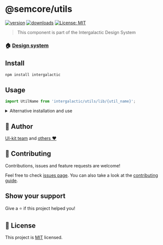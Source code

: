 # @semcore/utils

[![version](https://img.shields.io/npm/v/@semcore/utils.svg)](https://www.npmjs.com/@semcore/utils)
[![downloads](https://img.shields.io/npm/dt/@semcore/utils.svg)](https://www.npmjs.com/package/@semcore/utils)
[![License: MIT](https://img.shields.io/badge/License-MIT-green.svg)](https://github.com/semrush/intergalactic/blob/master/LICENSE)

> This component is part of the Intergalactic Design System

[//]: # '### 📖 [Component documentation](https://developer.semrush.com/intergalactic/components/utils/)'

### 🏠 [Design system](https://developer.semrush.com/intergalactic/)

## Install

```sh
npm install intergalactic
```

## Usage

```jsx
import UtilName from 'intergalactic/utils/lib/{util_name}';
```

<details>
  <summary>Alternative installation and use</summary>

**We do not recommend this usage path due to possible dependency and update issues.**

### Install

You can only install one package from the design system

```sh
npm install @semcore/utils @semcore/core
```

`@semcore/core` - _is the basic package by which we create our components, and it contains all of the common logic
of the components that is discussed below. There should only be one version of the package in the project._

### Usage

You can use the package the same way but without `/ui/` in the import path.

```jsx
import UtilName from '@semcore/utils/lib/{util_name}';
```

</details>

## 👤 Author

[UI-kit team](https://github.com/semrush/intergalactic/blob/master/MAINTAINERS)
and [others ❤️](https://github.com/semrush/intergalactic/graphs/contributors)

## 🤝 Contributing

Contributions, issues and feature requests are welcome!

Feel free to check [issues page](https://github.com/semrush/intergalactic/issues). You can also take a look at
the [contributing guide](https://github.com/semrush/intergalactic/blob/master/CONTRIBUTING.md).

## Show your support

Give a ⭐️ if this project helped you!

## 📝 License

This project is [MIT](https://github.com/semrush/intergalactic/blob/master/LICENSE) licensed.

